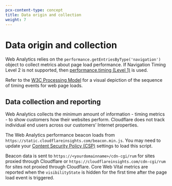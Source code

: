 ```yaml
---
pcx-content-type: concept
title: Data origin and collection
weight: 7
---
```


# Data origin and collection

Web Analytics relies on the `performance.getEntriesByType('navigation')` object to collect metrics about page load performance. If Navigation Timing Level 2 is not supported, then [performance.timing (Level 1)](https://developer.mozilla.org/en-US/docs/Web/API/Performance/timing) is used.

Refer to the [W3C Processing Model](https://www.w3.org/TR/navigation-timing-2/#processing-model) for a visual depiction of the sequence of timing events for web page loads.

## Data collection and reporting

Web Analytics collects the minimum amount of information - timing metrics - to show customers how their websites perform. Cloudflare does not track individual end users across our customers’ Internet properties.

The Web Analytics performance beacon loads from `https://static.cloudflareinsights.com/beacon.min.js`. You may need to update your [Content Security Policy (CSP)](https://developer.mozilla.org/en-US/docs/Web/HTTP/CSP) settings to load this script.

Beacon data is sent to `https://<yourdomainname>/cdn-cgi/rum` for sites proxied through Cloudflare or `https://cloudflareinsights.com/cdn-cgi/rum` for sites not proxied through Cloudflare. Core Web Vital metrics are reported when the `visibilityState` is hidden for the first time after the page load event is triggered.
